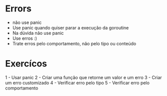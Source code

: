 # Errors

* não use panic
* Use panic quando quiser parar a execução da goroutine
* Na dúvida não use panic
* Use erros :)
* Trate erros pelo comportamento, não pelo tipo ou conteúdo

# Exercícos

1 - Usar panic
2 - Criar uma função que retorne um valor e um erro
3 - Criar um erro customizado
4 - Verificar erro pelo tipo
5 - Verificar erro pelo comportamento
